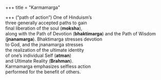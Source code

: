 +++
title = "Karmamarga"

+++
(“path of action”) One of Hinduism’s  
three generally accepted paths to gain  
final liberation of the soul (**moksha**),  
along with the Path of Devotion (**bhaktimarga**) and the Path of Wisdom (**jnanamarga**). Bhaktimarga stresses devotion  
to God, and the jnanamarga stresses  
the realization of the ultimate identity  
of one’s individual Self (**atman**)  
and Ultimate Reality (**Brahman**).  
Karmamarga emphasizes selfless action  
performed for the benefit of others.